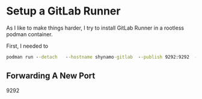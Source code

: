 # Setup a GitLab Runner

As I like to make things harder, I try to install GitLab Runner in a rootless podman container.

First, I needed to 

```cmd
podman run --detach   --hostname shynamo-gitlab  --publish 9292:9292  --publish 20443:443 --publish 2080:80 --publish 2022:22   --name gitlab  --network gitlab-net --restart always   --volume $GITLAB_HOME/config:/etc/gitlab   --volume $GITLAB_HOME/logs:/var/log/gitlab   --volume $GITLAB_HOME/data:/var/opt/gitlab   --shm-size 256m gitlab-ee:latest 
```

## Forwarding A New Port

9292


